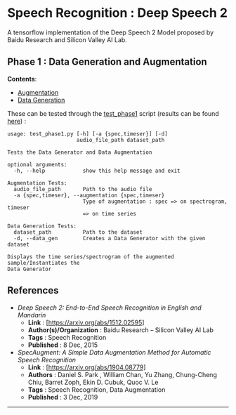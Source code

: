 # Speech Recognition : Deep Speech 2

A tensorflow implementation of the Deep Speech 2 Model proposed by Baidu Research and Silicon Valley AI Lab.

## Phase 1 : Data Generation and Augmentation

**Contents**:</br>

* [Augmentation](ds_utils/augmentation.py)
* [Data Generation](https://github.com/Stellarator-X/ConvoBot/blob/5e8af5538b3b9eb863606d9a0180b11efe284e8c/Programming%20Assignments/Speech%20Recognition/ds_utils/data_manip.py#L52)

These can be tested through the [test_phase1](test_phase1.py) script (results can be found [here](Results/Phase1.md)) :

```terminal
usage: test_phase1.py [-h] [-a {spec,timeser}] [-d]
                      audio_file_path dataset_path

Tests the Data Generator and Data Augmentation

optional arguments:
  -h, --help            show this help message and exit

Augmentation Tests:
  audio_file_path       Path to the audio file
  -a {spec,timeser}, --augmentation {spec,timeser}
                        Type of augmentation : spec => on spectrogram, timeser
                        => on time series

Data Generation Tests:
  dataset_path          Path to the dataset
  -d, --data_gen        Creates a Data Generator with the given dataset

Displays the time series/spectrogram of the augmented sample/Instantiates the
Data Generator
```

## References

* _Deep Speech 2: End-to-End Speech Recognition in English and Mandarin_
  * **Link** : [https://arxiv.org/abs/1512.02595]
  * **Author(s)/Organization** : Baidu Research – Silicon Valley AI Lab
  * **Tags** : Speech Recognition
  * **Published** : 8 Dec, 2015
* _SpecAugment: A Simple Data Augmentation Method for Automatic Speech Recognition_
  * **Link** : [https://arxiv.org/abs/1904.08779]
  * **Authors** : Daniel S. Park , William Chan, Yu Zhang, Chung-Cheng Chiu, Barret Zoph, Ekin D. Cubuk, Quoc V. Le
  * **Tags** : Speech Recognition, Data Augmentation
  * **Published** : 3 Dec, 2019

****
